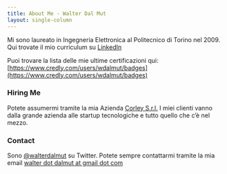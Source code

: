 ```yaml
---
title: About Me - Walter Dal Mut
layout: single-column
---
```


Mi sono laureato in Ingegneria Elettronica al Politecnico di Torino nel 2009.
Qui trovate il mio curriculum su [LinkedIn](http://www.linkedin.com/in/walterdalmut)

Puoi trovare la lista delle mie ultime certificazioni qui: [https://www.credly.com/users/wdalmut/badges](https://www.credly.com/users/wdalmut/badges)

### Hiring Me

Potete assumermi tramite la mia Azienda [Corley S.r.l.](http://corley.it/)
I miei clienti vanno dalla grande azienda alle startup tecnologiche e tutto quello che c’è nel mezzo.

### Contact

Sono [@walterdalmut](http://twitter.com/walterdalmut) su Twitter. Potete sempre
contattarmi tramite la mia email <u>walter dot dalmut at gmail dot com</u>

